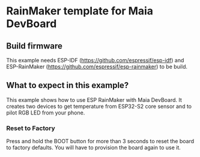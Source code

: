 # RainMaker template for Maia DevBoard

## Build firmware

This example needs ESP-IDF (https://github.com/espressif/esp-idf) and ESP-RainMaker (https://github.com/espressif/esp-rainmaker) to be build.

## What to expect in this example?

This example shows how to use ESP RainMaker with Maia DevBoard.
It creates two devices to get temperature from ESP32-S2 core sensor and to pilot RGB LED from your phone.


### Reset to Factory

Press and hold the BOOT button for more than 3 seconds to reset the board to factory defaults. You will have to provision the board again to use it.

